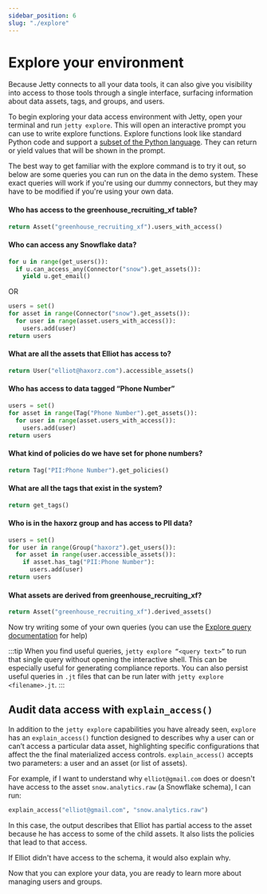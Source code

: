 ```yaml
---
sidebar_position: 6
slug: "./explore"
---
```


# Explore your environment

Because Jetty connects to all your data tools, it can also give you visibility into access to those tools through a single interface, surfacing information about data assets, tags, and groups, and users.

To begin exploring your data access environment with Jetty, open your terminal and run `jetty explore`. This will open an interactive prompt you can use to write explore functions. Explore functions look like standard Python code and support a [subset of the Python language](#). They can return or yield values that will be shown in the prompt.

The best way to get familiar with the explore command is to try it out, so below are some queries you can run on the data in the demo system. These exact queries will work if you're using our dummy connectors, but they may have to be modified if you're using your own data.

#### Who has access to the greenhouse_recruiting_xf table?

```python
return Asset("greenhouse_recruiting_xf").users_with_access()
```

#### Who can access any Snowflake data?

```python
for u in range(get_users()):
  if u.can_access_any(Connector("snow").get_assets()):
    yield u.get_email()
```

OR

```python
users = set()
for asset in range(Connector("snow").get_assets()):
  for user in range(asset.users_with_access()):
    users.add(user)
return users
```

#### What are all the assets that Elliot has access to?

```python
return User("elliot@haxorz.com").accessible_assets()
```

#### Who has access to data tagged “Phone Number”

```python
users = set()
for asset in range(Tag("Phone Number").get_assets()):
  for user in range(asset.users_with_access()):
    users.add(user)
return users
```

#### What kind of policies do we have set for phone numbers?

```python
return Tag("PII:Phone Number").get_policies()
```

#### What are all the tags that exist in the system?

```python
return get_tags()
```

#### Who is in the haxorz group and has access to PII data?

```python
users = set()
for user in range(Group("haxorz").get_users()):
  for asset in range(user.accessible_assets()):
    if asset.has_tag("PII:Phone Number"):
      users.add(user)
return users
```

#### What assets are derived from greenhouse_recruiting_xf?

```python
return Asset("greenhouse_recruiting_xf").derived_assets()
```

Now try writing some of your own queries (you can use the [Explore query documentation](#) for help)

:::tip
When you find useful queries, `jetty explore “<query text>”` to run that single query without opening the interactive shell. This can be especially useful for generating compliance reports. You can also persist useful queries in `.jt` files that can be run later with `jetty explore <filename>.jt`.
:::

## Audit data access with `explain_access()`

In addition to the `jetty explore` capabilities you have already seen, `explore` has an `explain_access()` function designed to describes why a user can or can’t access a particular data asset, highlighting specific configurations that affect the the final materialized access controls. `explain_access()` accepts two parameters: a user and an asset (or list of assets).

For example, if I want to understand why `elliot@gmail.com` does or doesn't have access to the asset `snow.analytics.raw` (a Snowflake schema), I can run:

```python
explain_access("elliot@gmail.com", "snow.analytics.raw")
```

In this case, the output describes that Elliot has partial access to the asset because he has access to some of the child assets. It also lists the policies that lead to that access.

If Elliot didn't have access to the schema, it would also explain why.

Now that you can explore your data, you are ready to learn more about managing users and groups.
